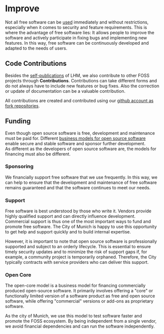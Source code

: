
<script setup>
import TagTile from ".vitepress/components/TagTile.vue";
</script>

# Improve

Not all free software can be [used](./use.html) immediately and without restrictions, especially when it comes to security and feature requirements.
This is where the advantage of free software lies:
It allows people to improve the software and actively participate in fixing bugs and implementing new features.
In this way, free software can be continuously developed and adapted to the needs of users.

## Code Contributions

Besides the [self-publications](./publish.html) of LHM, we also contribute to other FOSS projects through __Contributions__.
Contributions can take different forms and do not always have to include new features or bug fixes.
Also the correction or update of documentation can be a valuable contribution.

All contributions are created and contributed using our [github account as fork repositories](https://github.com/orgs/it-at-m/repositories?type=fork).

## Funding

Even though open source software is free, development and maintenance must be paid for.
Different [business models for open source software](https://de.wikipedia.org/wiki/Gesch%C3%A4ftsmodelle_f%C3%BCr_Open-Source-Software) enable secure and stable software and sponsor further development.  
As different as the developers of open source software are, the models for financing must also be different.

### Sponsoring

We financially support free software that we use frequently.
In this way, we can help to ensure that the development and maintenance of free software remains guaranteed and that the software continues to meet our needs.

<TagTile :available-tags="['sponsor']" />

### Support

Free software is best understood by those who write it.
Vendors provide highly qualified support and can directly influence development.
Commercial support is thus one of the most important ways to fund and promote free software.
The City of Munich is happy to use this opportunity to get help and support quickly and to build internal expertise.

However, it is important to note that open source software is professionally supported and subject to an orderly lifecycle.
This is essential to ensure timely security updates and to minimize the risk of support gaps if, for example, a community project is temporarily orphaned.
Therefore, the City typically contracts with service providers who can deliver this support.

<TagTile :available-tags="['support']" />

### Open Core

The open-core model is a business model for financing commercially produced open-source software.
It primarily involves offering a "core" or functionally limited version of a software product as free and open source software, while offering "commercial" versions or add-ons as proprietary software.

As the city of Munich, we use this model to test software faster and promote the FOSS ecosystem.
By being independent from a single vendor, we avoid financial dependencies and can run the software independently.

<TagTile :available-tags="['opencore']" />
